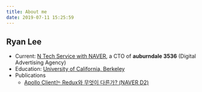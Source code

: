 ```yaml
---
title: About me
date: 2019-07-11 15:25:59
---
```


## Ryan Lee

- Current: [N Tech Service with NAVER](https://www.nts-corp.com/), a CTO of **auburndale 3536** (Digital Advertising Agency)
- Education: [University of California, Berkeley](https://www.berkeley.edu/)
- Publications
  + [Apollo Client는 Redux와 무엇이 다른가? (NAVER D2)](https://d2.naver.com/helloworld/4245995)